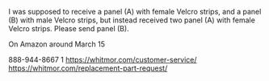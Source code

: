 I was supposed to receive a panel (A) with female Velcro strips, and a panel (B) with male Velcro strips, but instead received two panel (A) with female Velcro strips. Please send panel (B).

On Amazon around March 15

888-944-8667 1
https://whitmor.com/customer-service/
https://whitmor.com/replacement-part-request/